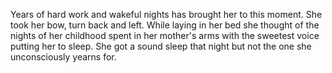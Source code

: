 Years of hard work and wakeful nights has brought her to this moment. She took her bow, turn back and left. 
While laying in her bed she thought of the nights of her childhood spent in her mother's arms with the sweetest 
voice putting her to sleep. She got a sound sleep that night but not the one she unconsciously yearns for.